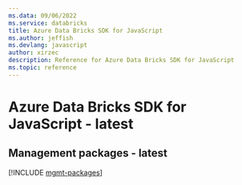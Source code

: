 ```yaml
---
ms.data: 09/06/2022
ms.service: databricks
title: Azure Data Bricks SDK for JavaScript
ms.author: jeffish
ms.devlang: javascript
author: xirzec
description: Reference for Azure Data Bricks SDK for JavaScript
ms.topic: reference
---
```

# Azure Data Bricks SDK for JavaScript - latest

## Management packages - latest
[!INCLUDE [mgmt-packages](data-bricks-mgmt-index.md)]